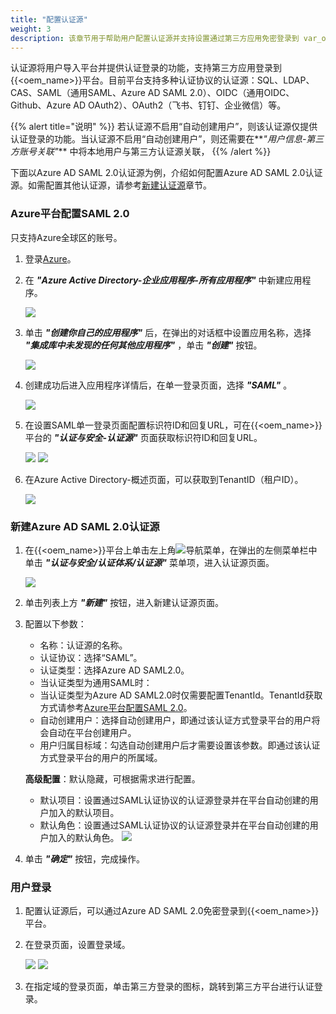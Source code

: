 ```yaml
---
title: "配置认证源"
weight: 3
description: 该章节用于帮助用户配置认证源并支持设置通过第三方应用免密登录到 var_oem_name 平台。
---
```


认证源将用户导入平台并提供认证登录的功能，支持第三方应用登录到{{<oem_name>}}平台。目前平台支持多种认证协议的认证源：SQL、LDAP、CAS、SAML（通用SAML、Azure AD SAML 2.0）、OIDC（通用OIDC、Github、Azure AD OAuth2）、OAuth2（飞书、钉钉、企业微信）等。

{{% alert title="说明" %}}
若认证源不启用“自动创建用户”，则该认证源仅提供认证登录的功能。当认证源不启用“自动创建用户”，则还需要在**_"用户信息-第三方账号关联"_** 中将本地用户与第三方认证源关联，
{{% /alert %}}

下面以Azure AD SAML 2.0认证源为例，介绍如何配置Azure AD SAML 2.0认证源。如需配置其他认证源，请参考[新建认证源](../../../web_ui/iam/keystone/ldp/#新建认证源)章节。

### Azure平台配置SAML 2.0

只支持Azure全球区的账号。

1. 登录[Azure](https://portal.azure.com)。
2. 在 **_"Azure Active Directory-企业应用程序-所有应用程序"_** 中新建应用程序。

    ![](../../../web_ui/images/system/azuresamlapp.png)

3. 单击 **_"创建你自己的应用程序"_** 后，在弹出的对话框中设置应用名称，选择 **_"集成库中未发现的任何其他应用程序"_** ，单击 **_"创建"_** 按钮。

    ![](../../../web_ui/images/system/azuresamlappcategory.png)

4. 创建成功后进入应用程序详情后，在单一登录页面，选择 **_"SAML"_** 。
    
    ![](../../../web_ui/images/system/azuresamlsetting.png)

5. 在设置SAML单一登录页面配置标识符ID和回复URL，可在{{<oem_name>}}平台的 **_"认证与安全-认证源"_** 页面获取标识符ID和回复URL。

    ![](../../images/quickstart/ldpsaml.png)
    ![](../../../web_ui/images/system/azuresamledit.png)

6. 在Azure Active Directory-概述页面，可以获取到TenantID（租户ID）。

    ![](../../../web_ui/images/system/azuresamlappkey.png) 

### 新建Azure AD SAML 2.0认证源

1. 在{{<oem_name>}}平台上单击左上角![](../../../web_ui/images/intro/nav.png)导航菜单，在弹出的左侧菜单栏中单击 **_"认证与安全/认证体系/认证源"_** 菜单项，进入认证源页面。

    ![](../../images/quickstart/ldp.png)

2. 单击列表上方 **_"新建"_** 按钮，进入新建认证源页面。
3. 配置以下参数：
    - 名称：认证源的名称。
    - 认证协议：选择“SAML”。
    - 认证类型：选择Azure AD SAML2.0。
    - 当认证类型为通用SAML时：
    - 当认证类型为Azure AD SAML2.0时仅需要配置TenantId。TenantId获取方式请参考[Azure平台配置SAML 2.0](#azure平台配置saml-20)。
    - 自动创建用户：选择自动创建用户，即通过该认证方式登录平台的用户将会自动在平台创建用户。
    - 用户归属目标域：勾选自动创建用户后才需要设置该参数。即通过该认证方式登录平台的用户的所属域。

    **高级配置**：默认隐藏，可根据需求进行配置。

    - 默认项目：设置通过SAML认证协议的认证源登录并在平台自动创建的用户加入的默认项目。
    - 默认角色：设置通过SAML认证协议的认证源登录并在平台自动创建的用户加入的默认角色。
    ![](../../images/quickstart/createldp.png)
4. 单击 **_"确定"_** 按钮，完成操作。

### 用户登录

1. 配置认证源后，可以通过Azure AD SAML 2.0免密登录到{{<oem_name>}}平台。
2. 在登录页面，设置登录域。

    ![](../../images/quickstart/logindomain.png)
    ![](../../images/quickstart/azurelogin1.png)

3. 在指定域的登录页面，单击第三方登录的图标，跳转到第三方平台进行认证登录。
